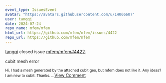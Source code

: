```yaml
---
event_type: IssuesEvent
avatar: "https://avatars.githubusercontent.com/u/1406660?"
user: tangqi
date: 2024-07-24
repo_name: mfem/mfem
html_url: https://github.com/mfem/mfem/issues/4422
repo_url: https://github.com/mfem/mfem
---
```


<a href='https://github.com/tangqi' target='_blank'>tangqi</a> closed issue <a href='https://github.com/mfem/mfem/issues/4422' target='_blank'>mfem/mfem#4422</a>.

<p>cubit mesh error</p><small>Hi, I had a mesh generated by the attached cubit geo, but mfem does not like it. Any ideas? I am new to cubit. Thanks....</small><a href='https://github.com/mfem/mfem/issues/4422' target='_blank'>View Comment</a>